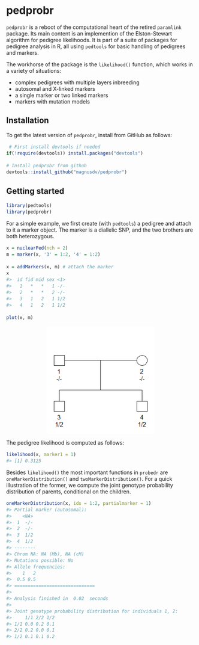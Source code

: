 <!-- README.md is generated from README.Rmd. Please edit that file -->
pedprobr
========

`pedprobr` is a reboot of the computational heart of the retired `paramlink` package. Its main content is an implemention of the Elston-Stewart algorithm for pedigree likelihoods. It is part of a suite of packages for pedigree analysis in R, all using `pedtools` for basic handling of pedigrees and markers.

The workhorse of the package is the `likelihood()` function, which works in a variety of situations:

-   complex pedigrees with multiple layers inbreeding
-   autosomal and X-linked markers
-   a single marker or two linked markers
-   markers with mutation models

Installation
------------

To get the latest version of `pedprobr`, install from GitHub as follows:

``` r
 # First install devtools if needed
if(!require(devtools)) install.packages("devtools")

# Install pedprobr from github
devtools::install_github("magnusdv/pedprobr")
```

Getting started
---------------

``` r
library(pedtools)
library(pedprobr)
```

For a simple example, we first create (with `pedtools`) a pedigree and attach to it a marker object. The marker is a diallelic SNP, and the two brothers are both heterozygous.

``` r
x = nuclearPed(nch = 2)
m = marker(x, '3' = 1:2, '4' = 1:2)

x = addMarkers(x, m) # attach the marker
x
#>  id fid mid sex <1>
#>   1   *   *   1 -/-
#>   2   *   *   2 -/-
#>   3   1   2   1 1/2
#>   4   1   2   1 1/2

plot(x, m)
```

<img src="README-setup-1.png" style="display: block; margin: auto;" />

The pedigree likelihood is computed as follows:

``` r
likelihood(x, marker1 = 1)
#> [1] 0.3125
```

Besides `likelihood()` the most important functions in `probedr` are `oneMarkerDistribution()` and `twoMarkerDistribution()`. For a quick illustration of the former, we compute the joint genotype probability distribution of parents, conditional on the children.

``` r
oneMarkerDistribution(x, ids = 1:2, partialmarker = 1)
#> Partial marker (autosomal):
#>    <NA>
#>  1  -/-
#>  2  -/-
#>  3  1/2
#>  4  1/2
#> -------- 
#> Chrom NA: NA (Mb), NA (cM)
#> Mutations possible: No 
#> Allele frequencies:
#>    1   2
#>  0.5 0.5
#> ==============================
#> 
#> Analysis finished in  0.02  seconds
#> 
#> Joint genotype probability distribution for individuals 1, 2:
#>     1/1 2/2 1/2
#> 1/1 0.0 0.2 0.1
#> 2/2 0.2 0.0 0.1
#> 1/2 0.1 0.1 0.2
```
